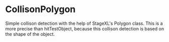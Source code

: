 CollisonPolygon
===============

Simple collison detection with the help of StageXL's Polygon class.
This is a more precise than hitTestObject, because this collison detection is based on the shape of the object.
